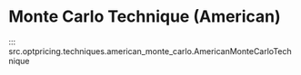 # Monte Carlo Technique (American)

::: src.optpricing.techniques.american_monte_carlo.AmericanMonteCarloTechnique
